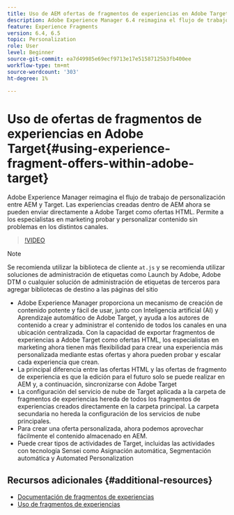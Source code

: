 ```yaml
---
title: Uso de AEM ofertas de fragmentos de experiencias en Adobe Target
description: Adobe Experience Manager 6.4 reimagina el flujo de trabajo de personalización entre AEM y Target. Las experiencias creadas dentro de AEM ahora se pueden enviar directamente a Adobe Target como ofertas HTML. Permite a los especialistas en marketing probar y personalizar contenido sin problemas en los distintos canales.
feature: Experience Fragments
version: 6.4, 6.5
topic: Personalization
role: User
level: Beginner
source-git-commit: ea7d49985e69ecf9713e17e51587125b3fb400ee
workflow-type: tm+mt
source-wordcount: '303'
ht-degree: 1%

---
```



# Uso de ofertas de fragmentos de experiencias en Adobe Target{#using-experience-fragment-offers-within-adobe-target}

Adobe Experience Manager reimagina el flujo de trabajo de personalización entre AEM y Target. Las experiencias creadas dentro de AEM ahora se pueden enviar directamente a Adobe Target como ofertas HTML. Permite a los especialistas en marketing probar y personalizar contenido sin problemas en los distintos canales.

>[!VIDEO](https://video.tv.adobe.com/v/22383/?quality=12&learn=on)

>[!NOTE]
>
>Se recomienda utilizar la biblioteca de cliente `at.js` y se recomienda utilizar soluciones de administración de etiquetas como Launch by Adobe, Adobe DTM o cualquier solución de administración de etiquetas de terceros para agregar bibliotecas de destino a las páginas del sitio


* Adobe Experience Manager proporciona un mecanismo de creación de contenido potente y fácil de usar, junto con Inteligencia artificial (AI) y Aprendizaje automático de Adobe Target, y ayuda a los autores de contenido a crear y administrar el contenido de todos los canales en una ubicación centralizada. Con la capacidad de exportar fragmentos de experiencias a Adobe Target como ofertas HTML, los especialistas en marketing ahora tienen más flexibilidad para crear una experiencia más personalizada mediante estas ofertas y ahora pueden probar y escalar cada experiencia que crean.
* La principal diferencia entre las ofertas HTML y las ofertas de fragmento de experiencia es que la edición para el futuro solo se puede realizar en AEM y, a continuación, sincronizarse con Adobe Target
* La configuración del servicio de nube de Target aplicada a la carpeta de fragmentos de experiencias hereda de todos los fragmentos de experiencias creados directamente en la carpeta principal. La carpeta secundaria no hereda la configuración de los servicios de nube principales.
* Para crear una oferta personalizada, ahora podemos aprovechar fácilmente el contenido almacenado en AEM.
* Puede crear tipos de actividades de Target, incluidas las actividades con tecnología Sensei como Asignación automática, Segmentación automática y Automated Personalization

## Recursos adicionales {#additional-resources}

* [Documentación de fragmentos de experiencias](https://experienceleague.adobe.com/docs/experience-manager-65/authoring/authoring/experience-fragments.html)
* [Uso de fragmentos de experiencias](/help/sites/experience-fragments/experience-fragments-feature-video-use.md)
